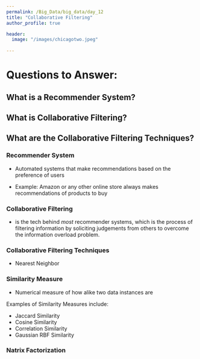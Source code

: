 ```yaml
---
permalink: /Big_Data/big_data/day_12
title: "Collaborative Filtering"
author_profile: true

header:
  image: "/images/chicagotwo.jpeg"
  
---
```

# Questions to Answer:

## What is a Recommender System?

## What is Collaborative Filtering?

## What are the Collaborative Filtering Techniques?



### Recommender System

* Automated systems that make recommendations based on the preference of users

* Example: Amazon or any other online store always makes recommendations of products to buy



### Collaborative Filtering

* is the tech behind *most* recommender systems, which is the process of filtering information by soliciting judgements from others to overcome the information overload problem.

### Collaborative Filtering Techniques

* Nearest Neighbor

### Similarity Measure

* Numerical measure of how alike two data instances are

Examples of Similarity Measures include:

* Jaccard Similarity
* Cosine Similarity
* Correlation Similarity
* Gaussian RBF Similarity



### Natrix Factorization

